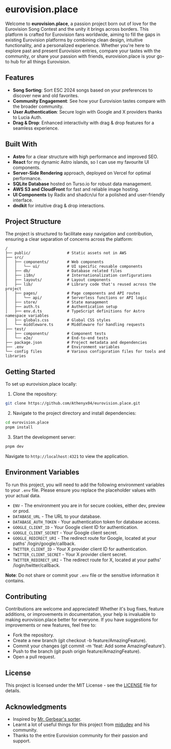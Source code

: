# eurovision.place

Welcome to **eurovision.place**, a passion project born out of love for the Eurovision Song Contest and the unity it brings across borders. This platform is crafted for Eurovision fans worldwide, aiming to fill the gaps in existing Eurovision platforms by combining clean design, intuitive functionality, and a personalized experience. Whether you're here to explore past and present Eurovision entries, compare your tastes with the community, or share your passion with friends, eurovision.place is your go-to hub for all things Eurovision.

## Features

- **Song Sorting**: Sort ESC 2024 songs based on your preferences to discover new and old favorites.
- **Community Engagement**: See how your Eurovision tastes compare with the broader community.
- **User Authentication**: Secure login with Google and X providers thanks to Lucia Auth.
- **Drag & Drop**: Enhanced interactivity with drag & drop features for a seamless experience.

## Built With

- **Astro** for a clear structure with high performance and improved SEO.
- **React** for my dynamic Astro islands, so I can use my favourite UI components.
- **Server-Side Rendering** approach, deployed on Vercel for optimal performance.
- **SQLite Database** hosted on Turso.io for robust data management.
- **AWS S3 and CloudFront** for fast and reliable image hosting.
- **UI Components** by Radix and shadcn/ui for a polished and user-friendly interface.
- **dndkit** for intuitive drag & drop interactions.

## Project Structure

The project is structured to facilitate easy navigation and contribution, ensuring a clear separation of concerns across the platform:

```
/
├── public/                # Static assets not in AWS
├── src/
│   ├── components/        # Web components
│   │   └── ui/            # UI specific reusable components
│   ├── db/                # Database related files
│   ├── i18n/              # Internationalization configurations
│   ├── layouts/           # Layout components
│   ├── lib/               # Library code that's reused across the project
│   ├── pages/             # Page components and API routes
│   │   └── api/           # Serverless functions or API logic
│   ├── store/             # State management
│   ├── auth.ts            # Authentication setup
│   ├── env.d.ts           # TypeScript definitions for Astro namespace variables
│   ├── globals.css        # Global CSS styles
│   └── middleware.ts      # Middleware for handling requests
├── test/
│   ├── components/        # Component tests
│   └── e2e/               # End-to-end tests
├── package.json           # Project metadata and dependencies
├── .env                   # Environment variables
└── config files           # Various configuration files for tools and libraries
```

## Getting Started

To set up eurovision.place locally:

1. Clone the repository:

```bash
git clone https://github.com/Athenyx04/eurovision.place.git
```

2. Navigate to the project directory and install dependencies:

```bash
cd eurovision.place
pnpm install
```

3. Start the development server:

```bash
pnpm dev
```

Navigate to `http://localhost:4321` to view the application.

## Environment Variables

To run this project, you will need to add the following environment variables to your `.env` file. Please ensure you replace the placeholder values with your actual data.

- `ENV` - The environment you are in for secure cookies, either dev, preview or prod.
- `DATABASE_URL` - The URL to your database.
- `DATABASE_AUTH_TOKEN` - Your authentication token for database access.
- `GOOGLE_CLIENT_ID` - Your Google client ID for authentication.
- `GOOGLE_CLIENT_SECRET` - Your Google client secret.
- `GOOGLE_REDIRECT_URI` - The redirect route for Google, located at your paths' /login/google/callback.
- `TWITTER_CLIENT_ID` - Your X provider client ID for authentication.
- `TWITTER_CLIENT_SECRET` - Your X provider client secret.
- `TWITTER_REDIRECT_URI` - The redirect route for X, located at your paths' /login/twitter/callback.

**Note**: Do not share or commit your `.env` file or the sensitive information it contains.

## Contributing

Contributions are welcome and appreciated! Whether it's bug fixes, feature additions, or improvements in documentation, your help is invaluable to making eurovision.place better for everyone. If you have suggestions for improvements or new features, feel free to:

- Fork the repository.
- Create a new branch (git checkout -b feature/AmazingFeature).
- Commit your changes (git commit -m 'feat: Add some AmazingFeature').
- Push to the branch (git push origin feature/AmazingFeature).
- Open a pull request.

## License

This project is licensed under the MIT License - see the [LICENSE](LICENSE) file for details.

## Acknowledgments

- Inspired by [Mr. Gerbear's sorter](https://esc.gerbear.com/sorter2023.htm).
- Learnt a lot of useful things for this project from [midudev](https://github.com/midudev) and his community.
- Thanks to the entire Eurovision community for their passion and support.

